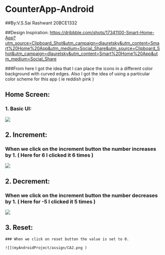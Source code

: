# CounterApp-Android
##By:V.S.Sai Rashwant 20BCE1332

##Design Inspiration: 
https://dribbble.com/shots/17341100-Smart-Home-App?utm_source=Clipboard_Shot&utm_campaign=dlauretsky&utm_content=Smart%20Home%20App&utm_medium=Social_Share&utm_source=Clipboard_Shot&utm_campaign=dlauretsky&utm_content=Smart%20Home%20App&utm_medium=Social_Share

###From here I got the idea that I can place the icons in a different color background with curved edges. Also I got the idea of using a particular color scheme for this app ( ie reddish pink )


## Home Screen:
### 1. Basic UI:

 ![](myAndroidProject/assign/CA2.png ) 




## 2. Increment:
  ### When we click on the increment button the number increases by 1. ( Here for 6 I clicked it 6 times )
 
 
 
 
 
 
  ![](myAndroidProject/assign/CA3.png )
  
  
## 2. Decrement:
  ### When we click on the increment button the number decreases by 1. ( Here for -5 I clicked it 5 times )
 
 
 
 
 
 
  ![](myAndroidProject/assign/CA1.png )


## 3. Reset:
    ### When we click on reset button the value is set to 0.
    
    ![](myAndroidProject/assign/CA2.png )
    
    
    


 
